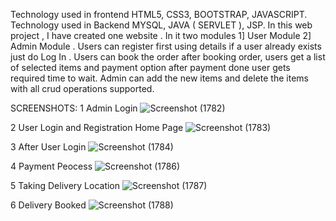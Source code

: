 Technology used in frontend HTML5, CSS3, BOOTSTRAP, JAVASCRIPT.
Technology used in Backend MYSQL, JAVA ( SERVLET ), JSP.
In this web project , I have created one website . In it two modules 1] User Module 2] Admin Module .
Users can register first using details if a user already exists just do Log In . Users can book the order after booking order,
users get a list of selected items and payment option after payment done user gets required time to wait. Admin can add the
new items and delete the items with all crud operations supported.

SCREENSHOTS:
1 Admin Login
![Screenshot (1782)](https://github.com/suhasS7/-PIZZA-DELIVERY-SYSTEM-USING-JEE-/assets/109461269/4c98961b-06fd-4e78-93e1-6806bb39088c)

2 User Login and Registration Home Page
![Screenshot (1783)](https://github.com/suhasS7/-PIZZA-DELIVERY-SYSTEM-USING-JEE-/assets/109461269/3301e2c8-3260-4e62-a4ab-bf1882dfa299)

3 After User Login
![Screenshot (1784)](https://github.com/suhasS7/-PIZZA-DELIVERY-SYSTEM-USING-JEE-/assets/109461269/18d00f73-79b6-41a8-896a-fc02321abe3e)

4 Payment Peocess
![Screenshot (1786)](https://github.com/suhasS7/-PIZZA-DELIVERY-SYSTEM-USING-JEE-/assets/109461269/d7d1e461-87b7-47e5-a69e-8e65c9669681)

5 Taking Delivery Location
![Screenshot (1787)](https://github.com/suhasS7/-PIZZA-DELIVERY-SYSTEM-USING-JEE-/assets/109461269/bd07579e-02fd-453d-8cf4-6bc8a0c2cc76)

6 Delivery Booked
![Screenshot (1788)](https://github.com/suhasS7/-PIZZA-DELIVERY-SYSTEM-USING-JEE-/assets/109461269/39562b74-a431-4fae-bee3-e34ab0e18a06)
